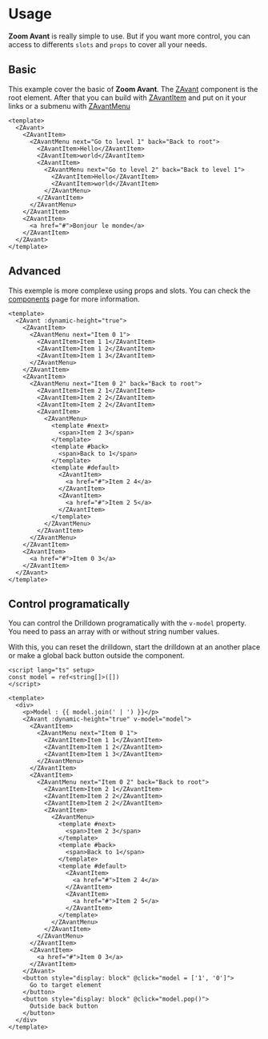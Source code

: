 # Usage

**Zoom Avant** is really simple to use. But if you want more control, you can access to differents `slots` and `props` to cover all your needs.

## Basic

This example cover the basic of **Zoom Avant**. The [ZAvant](/guide/components.html#zavant) component is the root element. After that you can build with [ZAvantItem](/guide/components.html#zavantmenuitem) and put on it your links or a submenu with [ZAvantMenu](/guide/components.html#zavantmenu)

```vue-html
<template>
  <ZAvant>
    <ZAvantItem>
      <ZAvantMenu next="Go to level 1" back="Back to root">
        <ZAvantItem>Hello</ZAvantItem>
        <ZAvantItem>world</ZAvantItem>
        <ZAvantItem>
          <ZAvantMenu next="Go to level 2" back="Back to level 1">
            <ZAvantItem>Hello</ZAvantItem>
            <ZAvantItem>world</ZAvantItem>
          </ZAvantMenu>
        </ZAvantItem>
      </ZAvantMenu>
    </ZAvantItem>
    <ZAvantItem>
      <a href="#">Bonjour le monde</a>
    </ZAvantItem>
  </ZAvant>
</template>
```

## Advanced

This exemple is more complexe using props and slots. You can check the [components](/guide/components) page for more information.

```vue-html
<template>
  <ZAvant :dynamic-height="true">
    <ZAvantItem>
      <ZAvantMenu next="Item 0 1">
        <ZAvantItem>Item 1 1</ZAvantItem>
        <ZAvantItem>Item 1 2</ZAvantItem>
        <ZAvantItem>Item 1 3</ZAvantItem>
      </ZAvantMenu>
    </ZAvantItem>
    <ZAvantItem>
      <ZAvantMenu next="Item 0 2" back="Back to root">
        <ZAvantItem>Item 2 1</ZAvantItem>
        <ZAvantItem>Item 2 2</ZAvantItem>
        <ZAvantItem>Item 2 2</ZAvantItem>
        <ZAvantItem>
          <ZAvantMenu>
            <template #next>
              <span>Item 2 3</span>
            </template>
            <template #back>
              <span>Back to 1</span>
            </template>
            <template #default>
              <ZAvantItem>
                <a href="#">Item 2 4</a>
              </ZAvantItem>
              <ZAvantItem>
                <a href="#">Item 2 5</a>
              </ZAvantItem>
            </template>
          </ZAvantMenu>
        </ZAvantItem>
      </ZAvantMenu>
    </ZAvantItem>
    <ZAvantItem>
      <a href="#">Item 0 3</a>
    </ZAvantItem>
  </ZAvant>
</template>
```

## Control programatically

You can control the Drilldown programatically with the `v-model` property. You need to pass an array with or without string number values.

With this, you can reset the drilldown, start the drilldown at an another place or make a global back button outside the component.

```vue-html
<script lang="ts" setup>
const model = ref<string[]>([])
</script>

<template>
  <div>
    <p>Model : {{ model.join(' | ') }}</p>
    <ZAvant :dynamic-height="true" v-model="model">
      <ZAvantItem>
        <ZAvantMenu next="Item 0 1">
          <ZAvantItem>Item 1 1</ZAvantItem>
          <ZAvantItem>Item 1 2</ZAvantItem>
          <ZAvantItem>Item 1 3</ZAvantItem>
        </ZAvantMenu>
      </ZAvantItem>
      <ZAvantItem>
        <ZAvantMenu next="Item 0 2" back="Back to root">
          <ZAvantItem>Item 2 1</ZAvantItem>
          <ZAvantItem>Item 2 2</ZAvantItem>
          <ZAvantItem>Item 2 2</ZAvantItem>
          <ZAvantItem>
            <ZAvantMenu>
              <template #next>
                <span>Item 2 3</span>
              </template>
              <template #back>
                <span>Back to 1</span>
              </template>
              <template #default>
                <ZAvantItem>
                  <a href="#">Item 2 4</a>
                </ZAvantItem>
                <ZAvantItem>
                  <a href="#">Item 2 5</a>
                </ZAvantItem>
              </template>
            </ZAvantMenu>
          </ZAvantItem>
        </ZAvantMenu>
      </ZAvantItem>
      <ZAvantItem>
        <a href="#">Item 0 3</a>
      </ZAvantItem>
    </ZAvant>
    <button style="display: block" @click="model = ['1', '0']">
      Go to target element
    </button>
    <button style="display: block" @click="model.pop()">
      Outside back button
    </button>
  </div>
</template>
```
